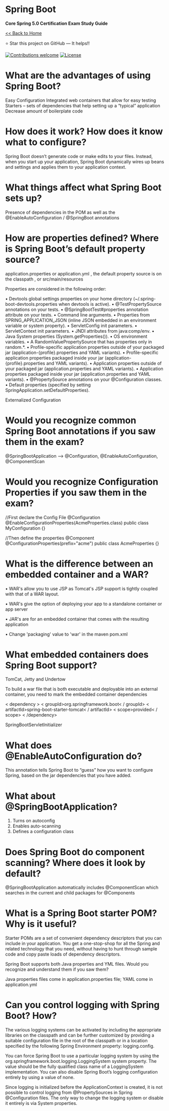 # Spring Boot
**Core Spring 5.0 Certification Exam Study Guide**

[<< Back to Home](README.md)

:star: Star this project on GitHub — It helps!!

[![Contributions welcome](https://img.shields.io/badge/contributions-welcome-orange.svg)](https://github.com/seanjgildea/CoreSpring5CertificationGuide/issues)
[![License](https://img.shields.io/badge/license-MIT-blue.svg)](https://opensource.org/licenses/MIT)

# What are the advantages of using Spring Boot?

Easy Configuration Integrated web containers that allow for easy testing Starters – sets of dependencies that help setting up a “typical” application Decrease amount of boilerplate code

# How does it work? How does it know what to configure?

Spring Boot doesn’t generate code or make edits to your files. Instead, when you start up your application, Spring Boot dynamically wires up beans and settings and applies them to your application context.

# What things affect what Spring Boot sets up?

Presence of dependencies in the POM as well as the @EnableAutoConfiguration / @SpringBoot annotations

# How are properties defined? Where is Spring Boot’s default property source?

application.properties or application.yml , the default property source is on the classpath , or src/main/resources

Properties are considered in the following order:

• Devtools global settings properties on your home directory (~/.spring-boot-devtools.properties when devtools is active).
• @TestPropertySource annotations on your tests.
• @SpringBootTest#properties annotation attribute on your tests.
• Command line arguments.
• Properties from SPRING_APPLICATION_JSON (inline JSON embedded in an environment variable or system property).
• ServletConfig init parameters.
• ServletContext init parameters.
• JNDI attributes from java:comp/env.
• Java System properties (System.getProperties()).
• OS environment variables.
• A RandomValuePropertySource that has properties only in random.*.
• Profile-specific application properties outside of your packaged jar (application-{profile}.properties and YAML variants).
• Profile-specific application properties packaged inside your jar (application-{profile}.properties and YAML variants).
• Application properties outside of your packaged jar (application.properties and YAML variants).
• Application properties packaged inside your jar (application.properties and YAML variants).
• @PropertySource annotations on your @Configuration classes.
• Default properties (specified by setting SpringApplication.setDefaultProperties).

Externalized Configuration

# Would you recognize common Spring Boot annotations if you saw them in the exam?

@SpringBootApplication –-> @Configuration, @EnableAutoConfiguration, @ComponentScan


# Would you recognize Configuration Properties if you saw them in the exam?

//First declare the Config File
@Configuration
@EnableConfigurationProperties(AcmeProperties.class)
public class MyConfiguration {}


//Then define the properties
@Component
@ConfigurationProperties(prefix="acme")
public class AcmeProperties {}

# What is the difference between an embedded container and a WAR?

• WAR's allow you to use JSP as Tomcat's JSP support is tightly coupled with that of a WAR layout.

• WAR's give the option of deploying your app to a standalone container or app server

• JAR's are for an embedded container that comes with the resulting application

• Change 'packaging' value to 'war' in the maven pom.xml

# What embedded containers does Spring Boot support?

TomCat, Jetty and Undertow

To build a war file that is both executable and deployable into an external container, you need to mark the embedded container dependencies

< dependency >
    < groupId>org.springframework.boot< / groupId>
    < artifactId>spring-boot-starter-tomcat< / artifactId>
    < scope>provided< / scope>
< /dependency>

SpringBootServletInitializer

# What does @EnableAutoConfiguration do?

This annotation tells Spring Boot to “guess” how you want to configure Spring, based on the jar dependencies that you have added.

# What about @SpringBootApplication?

1. Turns on autoconfig
2. Enables auto-scanning
3. Defines a configuration class

# Does Spring Boot do component scanning? Where does it look by default?

@SpringBootApplication automatically includes @ComponentScan which searches in the current and child packages for @Components

# What is a Spring Boot starter POM? Why is it useful?

Starter POMs are a set of convenient dependency descriptors that you can include in your application. You get a one-stop-shop for all the Spring and related technology that you need, without having to hunt through sample code and copy paste loads of dependency descriptors.

Spring Boot supports both Java properties and YML files. Would you recognize and understand them if you saw them?

Java properties files come in application.properties file; YAML come in application.yml

# Can you control logging with Spring Boot? How?

The various logging systems can be activated by including the appropriate libraries on the classpath and can be further customized by providing a suitable configuration file in the root of the classpath or in a location specified by the following Spring Environment property: logging.config.

You can force Spring Boot to use a particular logging system by using the org.springframework.boot.logging.LoggingSystem system property. The value should be the fully qualified class name of a LoggingSystem implementation. You can also disable Spring Boot’s logging configuration entirely by using a value of none.

Since logging is initialized before the ApplicationContext is created, it is not possible to control logging from @PropertySources in Spring @Configuration files. The only way to change the logging system or disable it entirely is via System properties.
